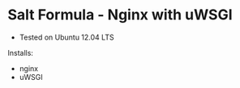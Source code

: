 Salt Formula - Nginx with uWSGI
===============================

- Tested on Ubuntu 12.04 LTS

Installs:
- nginx
- uWSGI
